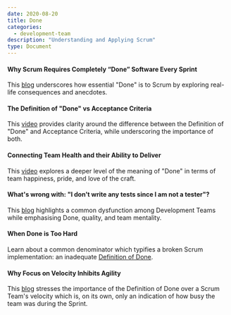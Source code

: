 ```yaml
---
date: 2020-08-20
title: Done
categories:
  - development-team
description: "Understanding and Applying Scrum"
type: Document
---
```

#### Why Scrum Requires Completely “Done” Software Every Sprint
This [blog](https://www.scrum.org/resources/blog/why-scrum-requires-completely-done-software-every-sprint) underscores how essential "Done" is to Scrum by exploring real-life consequences and anecdotes.

#### The Definition of "Done" vs Acceptance Criteria
This [video](https://www.scrum.org/resources/definition-done-vs-acceptance-criteria) provides clarity around the difference between the Definition of "Done" and Acceptance Criteria, while underscoring the importance of both.

#### Connecting Team Health and their Ability to Deliver
This [video](https://www.scrum.org/resources/connecting-team-health-and-their-ability-deliver) explores a deeper level of the meaning of "Done" in terms of team happiness, pride, and love of the craft.

#### What's wrong with: "I don't write any tests since I am not a tester"?
This [blog](https://www.scrum.org/resources/blog/whats-wrong-i-dont-write-any-tests-i-am-not-tester) highlights a common dysfunction among Development Teams while emphasising Done, quality, and team mentality.

#### When Done is Too Hard
Learn about a common denominator which typifies a broken Scrum implementation: an inadequate [Definition of Done](https://www.scrum.org/resources/blog/when-done-too-hard).

#### Why Focus on Velocity Inhibits Agility
This [blog](https://www.scrum.org/resources/blog/why-focus-velocity-inhibits-agility) stresses the importance of the Definition of Done over a Scrum Team's velocity which is, on its own, only an indication of how busy the team was during the Sprint. 
